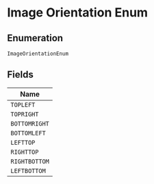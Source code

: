 
# Image Orientation Enum

## Enumeration

`ImageOrientationEnum`

## Fields

| Name |
|  --- |
| `TOPLEFT` |
| `TOPRIGHT` |
| `BOTTOMRIGHT` |
| `BOTTOMLEFT` |
| `LEFTTOP` |
| `RIGHTTOP` |
| `RIGHTBOTTOM` |
| `LEFTBOTTOM` |

